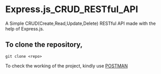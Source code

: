 # Express.js_CRUD_RESTful_API
A Simple CRUD(Create,Read,Update,Delete) RESTful API made with the help of Express.js.

## To clone the repository,
```
git clone <repo>
```
To check the working of the project, kindly use <a href="https://www.postman.com/">POSTMAN</a>
